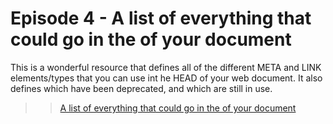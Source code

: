 # Episode 4 - A list of everything that could go in the <head> of your document

This is a wonderful resource that defines all of the different META and LINK elements/types that you can use int he HEAD of your web document.  It also defines which have been deprecated, and which are still in use.

>> [A list of everything that could go in the <head> of your document](https://github.com/joshbuchea/HEAD)


